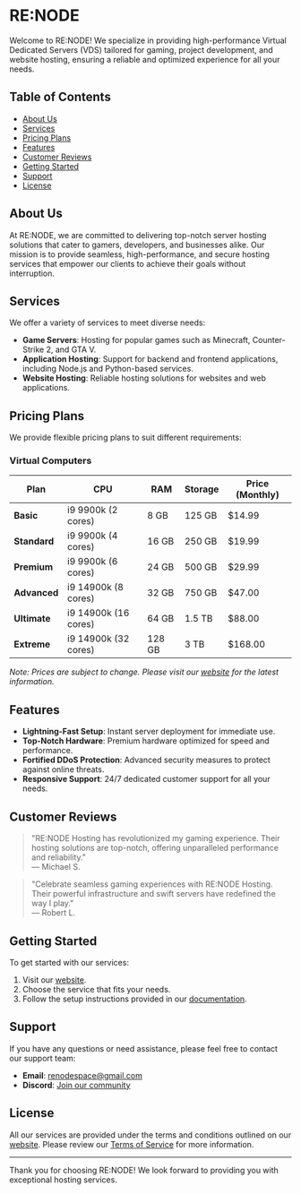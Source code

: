 # RE:NODE

Welcome to RE:NODE! We specialize in providing high-performance Virtual Dedicated Servers (VDS) tailored for gaming, project development, and website hosting, ensuring a reliable and optimized experience for all your needs.

## Table of Contents

- [About Us](#about-us)
- [Services](#services)
- [Pricing Plans](#pricing-plans)
- [Features](#features)
- [Customer Reviews](#customer-reviews)
- [Getting Started](#getting-started)
- [Support](#support)
- [License](#license)

## About Us

At RE:NODE, we are committed to delivering top-notch server hosting solutions that cater to gamers, developers, and businesses alike. Our mission is to provide seamless, high-performance, and secure hosting services that empower our clients to achieve their goals without interruption.

## Services

We offer a variety of services to meet diverse needs:

- **Game Servers**: Hosting for popular games such as Minecraft, Counter-Strike 2, and GTA V.
- **Application Hosting**: Support for backend and frontend applications, including Node.js and Python-based services.
- **Website Hosting**: Reliable hosting solutions for websites and web applications.

## Pricing Plans

We provide flexible pricing plans to suit different requirements:

### Virtual Computers

| Plan                   | CPU           | RAM        | Storage   | Price (Monthly) |
|------------------------|---------------|------------|-----------|-----------------|
| **Basic**              | i9 9900k (2 cores)  | 8 GB       | 125 GB    | $14.99          |
| **Standard**           | i9 9900k (4 cores)  | 16 GB      | 250 GB    | $19.99          |
| **Premium**            | i9 9900k (6 cores)  | 24 GB      | 500 GB    | $29.99          |
| **Advanced**           | i9 14900k (8 cores) | 32 GB      | 750 GB    | $47.00          |
| **Ultimate**           | i9 14900k (16 cores)| 64 GB      | 1.5 TB    | $88.00          |
| **Extreme**            | i9 14900k (32 cores)| 128 GB     | 3 TB      | $168.00         |

*Note: Prices are subject to change. Please visit our [website](https://renode.space) for the latest information.*

## Features

- **Lightning-Fast Setup**: Instant server deployment for immediate use.
- **Top-Notch Hardware**: Premium hardware optimized for speed and performance.
- **Fortified DDoS Protection**: Advanced security measures to protect against online threats.
- **Responsive Support**: 24/7 dedicated customer support for all your needs.

## Customer Reviews

> "RE:NODE Hosting has revolutionized my gaming experience. Their hosting solutions are top-notch, offering unparalleled performance and reliability."  
> — Michael S.

> "Celebrate seamless gaming experiences with RE:NODE Hosting. Their powerful infrastructure and swift servers have redefined the way I play."  
> — Robert L.

## Getting Started

To get started with our services:

1. Visit our [website](https://renode.space).
2. Choose the service that fits your needs.
3. Follow the setup instructions provided in our [documentation](https://renode.space/doc).

## Support

If you have any questions or need assistance, please feel free to contact our support team:

- **Email**: renodespace@gmail.com
- **Discord**: [Join our community](https://discord.gg)

## License

All our services are provided under the terms and conditions outlined on our [website](https://renode.space). Please review our [Terms of Service](https://renode.space/TOS.pdf) for more information.

---

Thank you for choosing RE:NODE! We look forward to providing you with exceptional hosting services.

